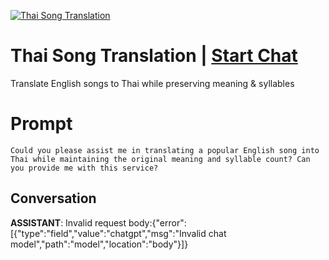 
[![Thai Song Translation](https://flow-prompt-covers.s3.us-west-1.amazonaws.com/icon/vintage/vint_10.png)](https://gptcall.net/chat.html?data=%7B%22contact%22%3A%7B%22id%22%3A%22VGCUQQv8RZ2j_EKNbyWMO%22%2C%22flow%22%3Atrue%7D%7D)
# Thai Song Translation | [Start Chat](https://gptcall.net/chat.html?data=%7B%22contact%22%3A%7B%22id%22%3A%22VGCUQQv8RZ2j_EKNbyWMO%22%2C%22flow%22%3Atrue%7D%7D)
Translate English songs to Thai while preserving meaning & syllables

# Prompt

```
Could you please assist me in translating a popular English song into Thai while maintaining the original meaning and syllable count? Can you provide me with this service?
```

## Conversation

**ASSISTANT**: Invalid request body:{"error":[{"type":"field","value":"chatgpt","msg":"Invalid chat model","path":"model","location":"body"}]} 


